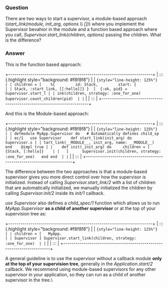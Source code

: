 ### Question
There are two ways to start a supervisor, a module-based approach
(*start\_link(module, init\_arg, options \\\\ \[\])*) where you
implement the Supervisor bevahior in the module and a function based
approach where you call, *Supervisor.start\_link(children, options)*
passing the children. What is the difference?


### Answer
This is the function based approach:

<div>

+-----------------------------------------------------------------------+
| ::: {.highlight style="background: #f8f8f8"}                          |
| ``` {style="line-height: 125%"}                                       |
| children = [    %{         id: Stack,         start: {                |
| Stack, :start_link, [[:hello]]} }  ]  {:ok, pid} = Supervisor.start_l |
| ink(children, strategy: :one_for_one) Supervisor.count_children(pid)  |
| ```                                                                   |
| :::                                                                   |
+-----------------------------------------------------------------------+

And this is the Module-based approach:

</div>

<div>

<div>

+-----------------------------------------------------------------------+
| ::: {.highlight style="background: #f8f8f8"}                          |
| ``` {style="line-height: 125%"}                                       |
| defmodule MyApp.Supervisor do   # Automatically defines child_sp      |
| ec/1   use Supervisor    def start_link(init_arg) do     Supervisor.s |
| tart_link(__MODULE__, init_arg, name: __MODULE__)   end    @impl true |
|    def init(_init_arg) do     children = [       {Stack, [:hello]}    |
|   ]      Supervisor.init(children, strategy: :one_for_one)   end end  |
| ```                                                                   |
| :::                                                                   |
+-----------------------------------------------------------------------+

</div>

<div>

<div>

The difference between the two approaches is that a module-based
supervisor gives you more direct control over how the supervisor is
initialized. Instead of calling *Supervisor.start\_link/2* with a list
of children that are automatically initialized, we manually initialized
the children by calling *Supervisor.init/2* inside its *init/1*
callback.

</div>

<div>

*use Supervisor* also defines a *child\_spec/1* function which allows us
to run *MyApp.Supervisor* **as a child of another supervisor** or at the
top of your supervision tree as:

</div>

</div>

<div>

+-----------------------------------------------------------------------+
| ::: {.highlight style="background: #f8f8f8"}                          |
| ``` {style="line-height: 125%"}                                       |
| children = [   MyApp.                                                 |
| Supervisor ] Supervisor.start_link(children, strategy: :one_for_one)  |
| ```                                                                   |
| :::                                                                   |
+-----------------------------------------------------------------------+

A general guideline is to use the supervisor without a callback module
**only at the top of your supervision tree**, generally in the
*Application.start/2* callback. We recommend using module-based
supervisors for any other supervisor in your application, so they can
run as a child of another supervisor in the tree.\

</div>

</div>


